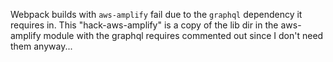 Webpack builds with `aws-amplify` fail due to the `graphql` dependency it requires in. This "hack-aws-amplify" is a copy of the lib dir in the aws-amplify module with the graphql requires commented out since I don't need them anyway...
